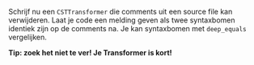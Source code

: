 Schrijf nu een `CSTTransformer` die comments uit een source file kan verwijderen.
Laat je code een melding geven als twee syntaxbomen identiek zijn op de comments na.
Je kan syntaxbomen met `deep_equals` vergelijken.

**Tip: zoek het niet te ver! Je Transformer is kort!**
